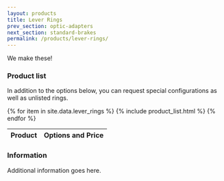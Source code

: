 ```yaml
---
layout: products
title: Lever Rings
prev_section: optic-adapters
next_section: standard-brakes
permalink: /products/lever-rings/
---
```


We make these!

### Product list

In addition to the options below, you can request special configurations as well as unlisted rings.

<div class="mobile-side-scroller">

<table>
  <thead>
    <tr>
      <th>Product</th>
      <th><span class="option">Options</span> and <span class="flag">Price</span></th>
    </tr>
  </thead>
  <tbody>
{% for item in site.data.lever_rings %}
  {% include product_list.html %}
{% endfor %}
  </tbody>
</table>
</div>

### Information

Additional information goes here.
